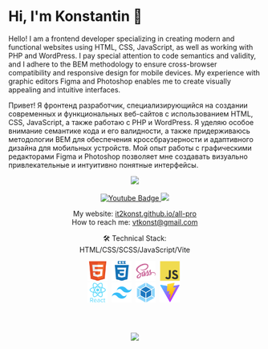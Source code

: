 # Hi, I'm Konstantin 👋
Hello! I am a frontend developer specializing in creating modern and functional websites using HTML, CSS, JavaScript, as well as working with PHP and WordPress. I pay special attention to code semantics and validity, and I adhere to the BEM methodology to ensure cross-browser compatibility and responsive design for mobile devices. My experience with graphic editors Figma and Photoshop enables me to create visually appealing and intuitive interfaces.

Привет! Я фронтенд разработчик, специализирующийся на создании современных и функциональных веб-сайтов с использованием HTML, CSS, JavaScript, а также работаю с PHP и WordPress. Я уделяю особое внимание семантике кода и его валидности, а также придерживаюсь методологии BEM для обеспечения кроссбраузерности и адаптивного дизайна для мобильных устройств. Мой опыт работы с графическими редакторами Figma и Photoshop позволяет мне создавать визуально привлекательные и интуитивно понятные интерфейсы.

<p align='center'><a href="https://github-readme-stats.vercel.app/api?username=it2konst&show_icons=true&count_private=true"><img height=150 src="https://github-readme-stats.vercel.app/api?username=it2konst&show_icons=true&count_private=true"/></a>
</p>

<p align='center'>
   <!--    
   <a href="https://www.linkedin.com/in/it2konst/">
       <img src="https://img.shields.io/badge/linkedin-%230077B5.svg?&style=for-the-badge&logo=linkedin&logoColor=white"/>
   </a> 
   -->
   <a href="https://www.youtube.com/@RVSKonst">
      <img src="https://img.shields.io/badge/YouTube-red?style=for-the-badge&logo=youtube&logoColor=white" alt="Youtube Badge"/>
   </a>
   <a href="https://t.me/RvsKonst">
       <img src="https://img.shields.io/badge/Telegram-2CA5E0?style=for-the-badge&logo=telegram&logoColor=white"/>
   </a>
</p>

<p align='center'>
   My website: <a href='https://it2konst.github.io/all-pro/'>it2konst.github.io/all-pro</a>
   <br>
   How to reach me: <a href='mailto:vtkonst@gmail.com'>vtkonst@gmail.com</a>
</p>
<!--    
   <p align='center'>
   📫 How to reach me: <a href='mailto:vtkonst@gmail.com'>vtkonst@gmail.com</a>
   </p>
 -->
   <p align='center'>
      🛠 Technical Stack:
      <br>
      HTML/CSS/SCSS/JavaScript/Vite
   </p>
   
<div align="center">
   <img src="https://github.com/devicons/devicon/blob/master/icons/html5/html5-original.svg" title="HTML5" alt="HTML" width="40" height="40"/>&nbsp;
   <img src="https://github.com/devicons/devicon/blob/master/icons/css3/css3-plain-wordmark.svg" title="CSS3" alt="CSS" width="40" height="40"/>&nbsp;
   <img src="https://github.com/devicons/devicon/blob/master/icons/sass/sass-original.svg" title="SASS" alt="SASS" width="40" height="40"/>&nbsp;
   <img src="https://github.com/devicons/devicon/blob/master/icons/javascript/javascript-original.svg" title="JavaScript" alt="JavaScript" width="40" height="40"/>&nbsp;
   <br>
   <img src="https://github.com/devicons/devicon/blob/master/icons/react/react-original-wordmark.svg" title="react" alt="react" width="40" height="40"/>&nbsp;
   <img src="https://github.com/devicons/devicon/blob/master/icons/tailwindcss/tailwindcss-original.svg" title="tailwindcss" alt="tailwindcss" width="40" height="40"/>&nbsp;
   <img src="https://github.com/devicons/devicon/blob/master/icons/webpack/webpack-original.svg" title="webpack" alt="webpack" width="40" height="40"/>&nbsp;
   <img src="https://github.com/devicons/devicon/blob/master/icons/vitejs/vitejs-original.svg" title="vitejs" alt="vitejs" width="40" height="40"/>&nbsp;
   <!---<img src="https://github.com/devicons/devicon/blob/master/icons/vuejs/vuejs-original-wordmark.svg" title="vuejs" alt="vuejs" width="40" height="40"/>&nbsp;--->
</div>
<br>
<div align="center" style="margin: 40px 0">
   <a href="https://github.com/it2konst/github-profile-views-counter">
       <img width="175px" src="https://komarev.com/ghpvc/?username=it2konst&color=DE002D">
   </a>
</div>
<!---
it2konst/it2konst is a ✨ special ✨ repository because its `README.md` (this file) appears on your GitHub profile.
You can click the Preview link to take a look at your changes.
--->
